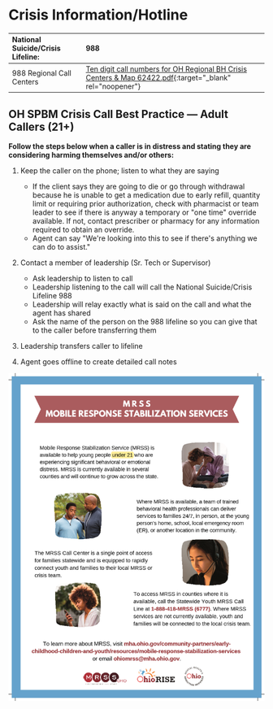 # Crisis Information/Hotline

| National Suicide/Crisis Lifeline: | 988 |
| :--- | :--- |
| 988 Regional Call Centers | [Ten digit call numbers for OH Regional BH Crisis Centers & Map 62422.pdf](https://mcas-proxyweb.mcas.ms/certificate-checker?login=false&originalUrl=https%3A%2F%2Fnam10.safelinks.protection.outlook.com.mcas.ms%2FGetUrlReputation%3FMcasTsid%3D20892&McasCSRF=d5c838e42423960a6e314d92003107512602b187b735c0d5e2a4357876cc6a92){:target="_blank" rel="noopener"} |

## OH SPBM Crisis Call Best Practice — Adult Callers (21+) 

**Follow the steps below when a caller is in distress and stating they are considering harming 
themselves and/or others:** 

1. Keep the caller on the phone; listen to what they are saying
      - If the client says they are going to die or go through withdrawal because he is unable to get a medication due to early refill, quantity limit or requiring prior authorization, check with pharmacist or team leader to see if there is anyway a temporary or "one time" override available. If not, contact prescriber or pharmacy for any information required to obtain an override. 
      - Agent can say "We're looking into this to see if there's anything we can do to assist." 

2. Contact a member of leadership (Sr. Tech or Supervisor) 

      - Ask leadership to listen to call 
      -  Leadership listening to the call will call the National Suicide/Crisis Lifeline 988 
      - Leadership will relay exactly what is said on the call and what the agent has shared 
      - Ask the name of the person on the 988 lifeline so you can give that to the caller before transferring them 

3. Leadership transfers caller to lifeline
 
4. Agent goes offline to create detailed call notes 

![Alt text](MRSS%20Mobile%20Response%20Stabilization%20Services.png)
